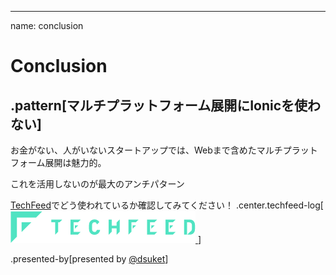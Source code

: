 ---
name: conclusion

# Conclusion

## .pattern[マルチプラットフォーム展開にIonicを使わない]
お金がない、人がいないスタートアップでは、Webまで含めたマルチプラットフォーム展開は魅力的。

これを活用しないのが最大のアンチパターン

[TechFeed](https://techfeed.io)でどう使われているか確認してみてください！
.center.techfeed-log[[
  ![TechFeed Icon](./img/logo-app-and-text.png)
](https://techfeed.io)]

.presented-by[presented by [@dsuket](https://twitter.com/dsuket)]
